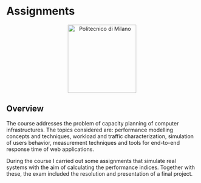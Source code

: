 # Assignments

<p align="center">
    <img src="https://i.imgur.com/mPb3Qbd.gif" width="180" alt="Politecnico di Milano"/>
</p>

## Overview
The course addresses the problem of capacity planning of computer infrastructures. The topics considered are: performance modelling concepts and techniques, workload and traffic characterization, simulation of users behavior, measurement techniques and tools for end-to-end response time of web applications.

During the course I carried out some assignments that simulate real systems with the aim of calculating the performance indices. Together with these, the exam included the resolution and presentation of a final project.
